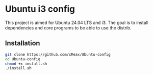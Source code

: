 # Ubuntu i3 config

This project is aimed for Ubuntu 24.04 LTS and i3.
The goal is to install dependencies and core programs to be able to use the distrib.

## Installation

```sh
git clone https://github.com/xMeax/Ubuntu-config
cd Ubuntu-config
chmod +x install.sh
./install.sh
```
